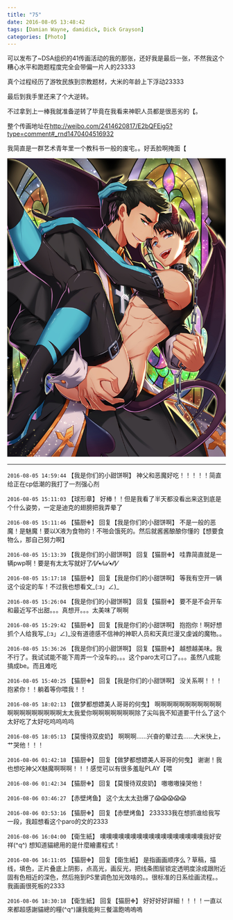 ```yaml
---
title: "75"
date: 2016-08-05 13:48:42
tags: [Damian Wayne, damidick, Dick Grayson]
categories: [Photo]
---
```


<p>可以发布了~DSA组织的41传画活动的我的那张，还好我是最后一张，不然我这个糟心水平和跑题程度完全会带偏一片人的23333</p> 
<p>真个过程经历了游牧民族到宗教题材，大米的年龄上下浮动23333</p> 
<p>最后到我手里还来了个大逆转。</p> 
<p>不过拿到上一棒我就准备逆转了毕竟在我看来神职人员都是很恶劣的【。</p> 
<p>整个传画地址在<a target="_blank" rel="nofollow" href="http://weibo.com/2414620817/E2bQFEig5?type=comment#_rnd1470404516932"  >http://weibo.com/2414620817/E2bQFEig5?type=comment#_rnd1470404516932</a></p> 
<p>我简直是一群艺术青年里一个教科书一般的废宅。。好丢脸啊掩面【</p>

![](https://raw.githubusercontent.com/alicewish/meowchain247/master/img_cVZNdzJtQk9JV2U4NnpCS2tJTk5WR3pBVzdjN1RmVE1oamJoVjh6NTVDa3ZCTVhTYWYxaHFnPT0.jpg)

---

`2016-08-05 14:59:44` 【我是你们的小甜饼啊】 神父和恶魔好吃！！！！！简直给正在cp低潮的我打了一剂强心剂

`2016-08-05 15:11:03` 【球形章】 好棒！！但是我看了半天都没看出来这到底是个什么姿势，一定是迪克的翅膀把我弄晕了

`2016-08-05 15:11:46` 【猫厨✙】 回复【我是你们的小甜饼啊】 不是一般的恶魔！是魅魔！要以X液为食物的！不啪会饿死的。然后就酱酱酿酿你懂的【想要食物么，那自己努力啊】

`2016-08-05 15:13:39` 【我是你们的小甜饼啊】 回复【猫厨✙】 哇靠简直就是一辆pwp啊！要是有太太写就好了⁄(⁄⁄•⁄ω⁄•⁄⁄)⁄

`2016-08-05 15:17:18` 【猫厨✙】 回复【我是你们的小甜饼啊】 等我有空开一辆这个设定的车！不过我也想看文\_(:з」∠)\_

`2016-08-05 15:26:04` 【我是你们的小甜饼啊】 回复【猫厨✙】 要不是不会开车和最近写不出甜。。。真想开。。。太美味了啊啊

`2016-08-05 15:29:42` 【猫厨✙】 回复【我是你们的小甜饼啊】 抱抱你！啊好想抓个人给我写\_(:з」∠)\_没有道德感不信神的神职人员和天真烂漫又虔诚的魔物。。

`2016-08-05 15:36:26` 【我是你们的小甜饼啊】 回复【猫厨✙】 越想越美味。我不行了。我试试能不能下周弄一个没车的。。。这个paro太可口了。。。虽然八成能搞成be。而且难吃

`2016-08-05 15:40:25` 【猫厨✙】 回复【我是你们的小甜饼啊】 没关系啊！！！抱紧你！！躺着等你喂我！！

`2016-08-05 18:02:13` 【做梦都想嫖美人哥哥的何曳】 啊啊啊啊啊啊啊啊啊啊啊啊啊啊啊啊啊啊啊啊太太我爱你啊啊啊啊啊啊啊除了尖叫我不知道要干什么了这个太好吃了太好吃呜呜呜呜

`2016-08-05 18:05:13` 【莫慢待双皮奶】 啊啊啊……兴奋的晕过去……大米快上，艹哭他！！！

`2016-08-06 01:42:18` 【猫厨✙】 回复【做梦都想嫖美人哥哥的何曳】 谢谢！我也想吃神父X魅魔啊啊啊！！！感觉可以有很多羞耻PLAY【喂

`2016-08-06 01:42:34` 【猫厨✙】 回复【莫慢待双皮奶】 嗷嗷嗷操哭他！

`2016-08-06 03:46:27` 【赤壁烤鱼】 这个太太太劲爆了😱😱😱😱😱

`2016-08-06 03:53:16` 【猫厨✙】 回复【赤壁烤鱼】 233333我在想抓谁给我写一段，我超想看这个paro的文的2333

`2016-08-06 16:04:00` 【衛生紙】 噢噢噢噢噢噢噢噢噢噢噢噢噢噢噢噢噢我好安祥(^q^) 想知道貓總用的是什麼繪畫程式！

`2016-08-06 16:11:05` 【猫厨✙】 回复【衛生紙】 是指画画顺序么？草稿，描线，填色，正片叠底上阴影，点高光，画反光，把线条图层锁定透明度涂成跟附近固有色相近的深色，然后拖到PS里调色加光效啥的。。很标准的日系绘画流程。。我画画很死板的2333

`2016-08-06 18:30:18` 【衛生紙】 回复【猫厨✙】 好好好好詳細！！！！一直以來都超感謝貓總的糧(^q^)讓我能夠三餐溫飽嗚嗚嗚
